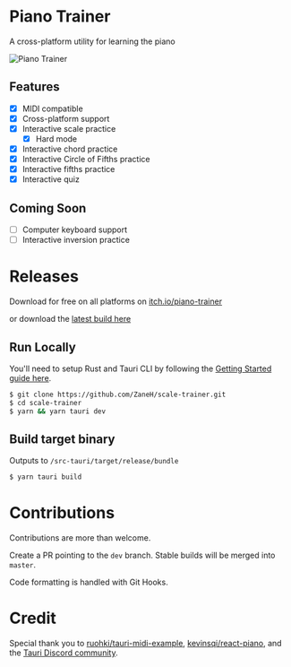 # Piano Trainer

A cross-platform utility for learning the piano

![Piano Trainer](https://i.imgur.com/k2y1Gr5.png)

## Features

- [x] MIDI compatible
- [x] Cross-platform support
- [x] Interactive scale practice
  - [x] Hard mode
- [x] Interactive chord practice
- [x] Interactive Circle of Fifths practice
- [x] Interactive fifths practice
- [x] Interactive quiz

## Coming Soon

- [ ] Computer keyboard support
- [ ] Interactive inversion practice

# Releases

Download for free on all platforms on [itch.io/piano-trainer](https://zaneh.itch.io/piano-trainer)

or download the [latest build here](https://github.com/ZaneH/scale-trainer/releases)

## Run Locally

You'll need to setup Rust and Tauri CLI by following the [Getting Started guide here](https://tauri.app/v1/guides/getting-started/prerequisites).

```bash
$ git clone https://github.com/ZaneH/scale-trainer.git
$ cd scale-trainer
$ yarn && yarn tauri dev
```

## Build target binary

Outputs to `/src-tauri/target/release/bundle`

```bash
$ yarn tauri build
```

# Contributions

Contributions are more than welcome.

Create a PR pointing to the `dev` branch. Stable builds will be merged into `master`.

Code formatting is handled with Git Hooks.

# Credit

Special thank you to [ruohki/tauri-midi-example](https://github.com/ruohki/tauri-midi-example), [kevinsqi/react-piano](https://github.com/kevinsqi/react-piano), and the [Tauri Discord community](https://tauri.app/).
